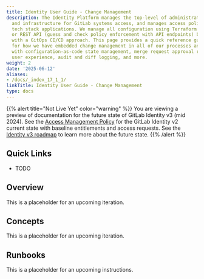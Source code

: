 ```yaml
---
title: Identity User Guide - Change Management
description: The Identity Platform manages the top-level of administrative access
  and infrastructure for GitLab systems access, and manages access policies for our
  tech stack applications. We manage all configuration using Terraform (Configuration/Infrastructure-as-Code)
  or REST API (guess and check policy enforcement with API endpoints) base state management
  with a GitOps CI/CD approach. This page provides a quick reference guide and runbooks
  for how we have embedded change management in all of our processes and automation
  with configuration-as-code state management, merge request approval rules, approval
  user experience, audit and diff logging, and more.
weight: 2
date: '2025-06-12'
aliases:
- /docs/_index_17_1_1/
linkTitle: Identity User Guide - Change Management
type: docs
---
```


{{% alert title="Not Live Yet" color="warning" %}}
You are viewing a preview of documentation for the future state of GitLab Identity v3 (mid 2024). See the <a href="/handbook/security/access-management-policy">Access Management Policy</a> for the GitLab Identity v2 current state with baseline entitlements and access requests. See the <a href="/handbook/security/identity/roadmap">Identity v3 roadmap</a> to learn more about the future state.
{{% /alert %}}

## Quick Links

- TODO

## Overview

This is a placeholder for an upcoming iteration.

## Concepts

This is a placeholder for an upcoming iteration.

## Runbooks

This is a placeholder for an upcoming instructions.
